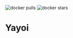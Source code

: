 ![docker pulls](https://img.shields.io/docker/pulls/panepo/yayoi.svg) ![docker stars](https://img.shields.io/docker/stars/panepo/yayoi.svg)

# Yayoi
